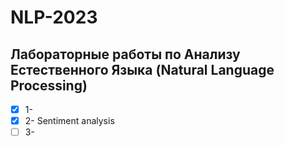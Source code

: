 # NLP-2023
## Лабораторные работы по Анализу Естественного Языка (Natural Language Processing)
- [x] 1-
- [x] 2- Sentiment analysis
- [ ] 3-
